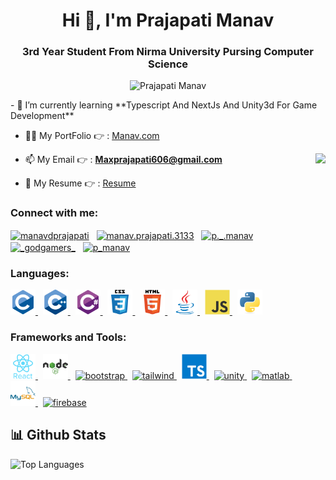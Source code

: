 
<h1 align="center">Hi 👋, I'm Prajapati Manav</h1>
<h3 align="center">3rd Year Student From Nirma University Pursing Computer Science</h3>

<p align="center"> 
	<img src="https://komarev.com/ghpvc/?username=P1Manav&label=Profile%20views&color=0047AB&style=plastic?" alt="Prajapati Manav" height=25px, width=160px/> 
</p>
- 🌱 I’m currently learning **Typescript And NextJs And Unity3d For Game Development**

- 👨‍💻 My  PortFolio  👉 : [Manav.com](https://manavprajapati.vercel.app/)

<img align="right" height="400px" src="https://i.pinimg.com/736x/ff/26/a0/ff26a07c174ca4e30eaee79f06dbdcda.jpg" />

- 📫 My Email 👉 : **Maxprajapati606@gmail.com**

- 📄 My Resume 👉 : [Resume](https://drive.google.com/file/d/191bPipER4gzwSQ8y79XcJxyw8dHy0CJO/view?usp=sharing)

<h3 align="left">Connect with me:</h3>
<p align="left">
<a href="https://linkedin.com/in/manavdprajapati" target="blank"><img align="center" src="https://raw.githubusercontent.com/rahuldkjain/github-profile-readme-generator/master/src/images/icons/Social/linked-in-alt.svg" alt="manavdprajapati" height="30" width="40" /></a>
&nbsp
<a href="https://fb.com/manav.prajapati.3133" target="blank"><img align="center" src="https://raw.githubusercontent.com/rahuldkjain/github-profile-readme-generator/master/src/images/icons/Social/facebook.svg" alt="manav.prajapati.3133" height="30" width="40" /></a>
&nbsp
<a href="https://instagram.com/p._.manav" target="blank"><img align="center" src="https://raw.githubusercontent.com/rahuldkjain/github-profile-readme-generator/master/src/images/icons/Social/instagram.svg" alt="p._.manav" height="30" width="40" /></a>
&nbsp
<a href="https://codeforces.com/profile/_godgamers_" target="blank"><img align="center" src="https://raw.githubusercontent.com/rahuldkjain/github-profile-readme-generator/master/src/images/icons/Social/codeforces.svg" alt="_godgamers_" height="30" width="40" /></a>
&nbsp
<a href="https://www.leetcode.com/p_manav" target="blank"><img align="center" src="https://raw.githubusercontent.com/rahuldkjain/github-profile-readme-generator/master/src/images/icons/Social/leet-code.svg" alt="p_manav" height="30" width="40" /></a>
&nbsp
</p>

<h3 align="left">Languages:</h3>
<p align="left"> <a href="https://www.cprogramming.com/" target="_blank" rel="noreferrer"> <img src="https://raw.githubusercontent.com/devicons/devicon/master/icons/c/c-original.svg" alt="c" width="40" height="40"/> </a>
&nbsp
 <a href="https://www.w3schools.com/cpp/" target="_blank" rel="noreferrer"> <img src="https://raw.githubusercontent.com/devicons/devicon/master/icons/cplusplus/cplusplus-original.svg" alt="cplusplus" width="40" height="40"/> </a>
&nbsp
 <a href="https://www.w3schools.com/cs/" target="_blank" rel="noreferrer"> <img src="https://raw.githubusercontent.com/devicons/devicon/master/icons/csharp/csharp-original.svg" alt="csharp" width="40" height="40"/> </a> 
&nbsp
 <a href="https://www.w3schools.com/css/" target="_blank" rel="noreferrer"> <img src="https://raw.githubusercontent.com/devicons/devicon/master/icons/css3/css3-original-wordmark.svg" alt="css3" width="40" height="40"/> </a>
&nbsp
 <a href="https://www.w3.org/html/" target="_blank" rel="noreferrer"> <img src="https://raw.githubusercontent.com/devicons/devicon/master/icons/html5/html5-original-wordmark.svg" alt="html5" width="40" height="40"/> </a>
&nbsp
 <a href="https://www.java.com" target="_blank" rel="noreferrer"> <img src="https://raw.githubusercontent.com/devicons/devicon/master/icons/java/java-original.svg" alt="java" width="40" height="40"/> </a>
&nbsp
 <a href="https://developer.mozilla.org/en-US/docs/Web/JavaScript" target="_blank" rel="noreferrer"> <img src="https://raw.githubusercontent.com/devicons/devicon/master/icons/javascript/javascript-original.svg" alt="javascript" width="40" height="40"/> </a>
&nbsp
 <a href="https://www.python.org" target="_blank" rel="noreferrer"> <img src="https://raw.githubusercontent.com/devicons/devicon/master/icons/python/python-original.svg" alt="python" width="40" height="40"/> </a> </p>


<h3 align="left">Frameworks and Tools:</h3>
<p align="left">
 <a href="https://reactjs.org/" target="_blank" rel="noreferrer"> <img src="https://raw.githubusercontent.com/devicons/devicon/master/icons/react/react-original-wordmark.svg" alt="react" width="40" height="40"/> </a>
&nbsp
 <a href="https://nodejs.org" target="_blank" rel="noreferrer"> <img src="https://raw.githubusercontent.com/devicons/devicon/master/icons/nodejs/nodejs-original-wordmark.svg" alt="nodejs" width="40" height="40"/> </a>
&nbsp
 <a href="https://getbootstrap.com" target="_blank" rel="noreferrer" style="background-color:white"> <img src="https://cdn.jsdelivr.net/gh/devicons/devicon@latest/icons/bootstrap/bootstrap-original-wordmark.svg" alt="bootstrap" width="40" height="40"/> </a> 
&nbsp
 <a href="https://tailwindcss.com/" target="_blank" rel="noreferrer"> <img src="https://www.vectorlogo.zone/logos/tailwindcss/tailwindcss-icon.svg" alt="tailwind" width="40" height="40"/> </a>
&nbsp
 <a href="https://www.typescriptlang.org/" target="_blank" rel="noreferrer"> <img src="https://raw.githubusercontent.com/devicons/devicon/master/icons/typescript/typescript-original.svg" alt="typescript" width="40" height="40"/> </a> 
&nbsp
 <a href="https://unity.com/" target="_blank" rel="noreferrer"> <img src="https://pbs.twimg.com/profile_images/1481028548085583873/F1TrFReK_400x400.jpg" alt="unity" width="40" height="40"/> </a> 
&nbsp
  <a href="https://www.mathworks.com/" target="_blank" rel="noreferrer"> <img src="https://upload.wikimedia.org/wikipedia/commons/2/21/Matlab_Logo.png" alt="matlab" width="40" height="40"/> </a> 
&nbsp
 <a href="https://www.mysql.com/" target="_blank" rel="noreferrer"> <img src="https://raw.githubusercontent.com/devicons/devicon/master/icons/mysql/mysql-original-wordmark.svg" alt="mysql" width="40" height="40"/> </a> 
&nbsp
  <a href="https://firebase.google.com/" target="_blank" rel="noreferrer"> <img src="https://www.vectorlogo.zone/logos/firebase/firebase-icon.svg" alt="firebase" width="40" height="40"/> </a>
</p>


<link rel="stylesheet" type='text/css' href="https://cdn.jsdelivr.net/gh/devicons/devicon@latest/devicon.min.css" />


## 📊 Github Stats

![Top Languages](https://github-readme-stats.vercel.app/api/top-langs/?username=P1Manav&show_icons=true&theme=transparent&layout=donut)
          
